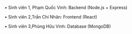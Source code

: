 • Sinh viên 1, Phạm Quốc Vinh: Backend (Node.js + Express)


• Sinh viên 2,Trần Chí Nhân: Frontend (React)


• Sinh viên 3,Phùng Hữu Vinh: Database (MongoDB)
